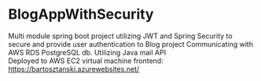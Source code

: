 # BlogAppWithSecurity
Multi module spring boot project utilizing JWT and Spring Security to secure and provide user authentication to Blog project
Communicating with AWS RDS PostgreSQL db. Utilizing Java mail API  
Deployed to AWS EC2 virtual machine
frontend: https://bartosztanski.azurewebsites.net/
